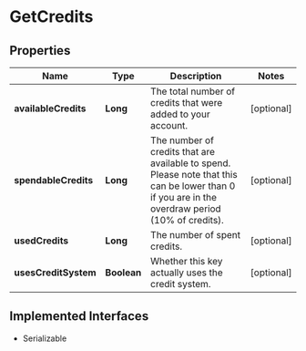 

# GetCredits

## Properties

Name | Type | Description | Notes
------------ | ------------- | ------------- | -------------
**availableCredits** | **Long** | The total number of credits that were added to your account. |  [optional]
**spendableCredits** | **Long** | The number of credits that are available to spend. Please note that this can be lower than 0 if you are in the overdraw period (10% of credits). |  [optional]
**usedCredits** | **Long** | The number of spent credits. |  [optional]
**usesCreditSystem** | **Boolean** | Whether this key actually uses the credit system. |  [optional]


## Implemented Interfaces

* Serializable


